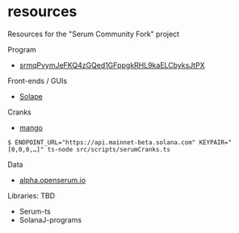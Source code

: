# resources
Resources for the "Serum Community Fork" project

Program
- [srmqPvymJeFKQ4zGQed1GFppgkRHL9kaELCbyksJtPX](https://github.com/blockworks-foundation/serum-dex)

Front-ends / GUIs
- [Solape](https://dex.solape.io/#/market/8BnEgHoWFysVcuFFX7QztDmzuH8r5ZFvyP3sYwn1XTh6)

Cranks
- [mango](https://github.com/blockworks-foundation/mango-client-v3)
```
$ ENDPOINT_URL="https://api.mainnet-beta.solana.com" KEYPAIR="[0,0,0,…]" ts-node src/scripts/serumCranks.ts
```


Data
- [alpha.openserum.io](https://alpha.openserum.io)

Libraries: TBD
- Serum-ts
- SolanaJ-programs
